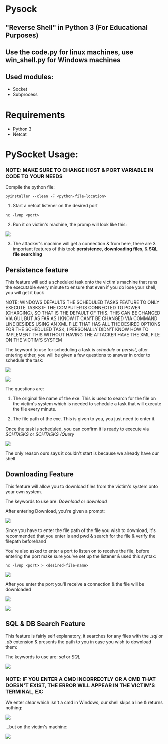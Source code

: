 # Pysock 
## "Reverse Shell" in Python 3 (For Educational Purposes)

## Use the code.py for linux machines, use win_shell.py for Windows machines

## Used modules:

* Socket
* Subprocess

# Requirements

* Python 3
* Netcat

# PySocket Usage:

### NOTE: MAKE SURE TO CHANGE HOST & PORT VARIABLE IN CODE TO YOUR NEEDS

Compile the python file:

```
pyinstaller --clean -F <python-file-location>
```

1. Start a netcat listener on the desired port
```
nc -lvnp <port>
```

2. Run it on victim's machine, the promp will look like this:

![](/pics/vic.png)

3. The attacker's machine will get a connection & from here, there are 3 important features of this tool: **persistence**, **downloading files**, & **SQL file searching**

## Persistence feature

This feature will add a scheduled task onto the victim's machine that runs the executable every minute to ensure that even if you do lose your shell, you will get it back

NOTE: WINDOWS DEFAULTS THE SCHEDULED TASKS FEATURE TO ONLY EXECUTE TASKS IF THE COMPUTER IS CONNECTED TO POWER (CHARGING), SO THAT IS THE DEFAULT OF THIS. THIS CAN BE CHANGED VIA GUI, BUT AS FAR AS I KNOW IT CAN'T BE CHANGED VIA COMMAND LINE BESIDES USING AN XML FILE THAT HAS ALL THE DESIRED OPTIONS FOR THE SCHEDULED TASK, I PERSONALLY DIDN'T KNOW HOW TO IMPLEMENT THIS WITHOUT HAVING THE ATTACKER HAVE THE XML FILE ON THE VICTIM'S SYSTEM

The keyword to use for scheduling a task is *schedule* or *persist*, after entering either, you will be given a few questions to answer in order to schedule the task:

![](/pics/term.png)

![](/pics/term2.png)

The questions are:

1. The original file name of the exe. This is used to search for the file on the victim's system which is needed to schedule a task that will execute the file every minute.

2. The file path of the exe. This is given to you, you just need to enter it.

Once the task is scheduled, you can confirm it is ready to execute via *SCHTASKS* or *SCHTASKS /Query*

![](/pics/task.png)

The only reason ours says it couldn't start is because we already have our shell

## Downloading Feature

This feature will allow you to download files from the victim's system onto your own system.

The keywords to use are: *Download* or *download*

After entering Download, you're given a prompt:

![](/pics/term3.png)

Since you have to enter the file path of the file you wish to download, it's recommended that you enter ls and pwd & search for the file & verify the filepath beforehand

You're also asked to enter a port to listen on to receive the file, before entering the port make sure you've set up the listener & used this syntax:
```
nc -lvnp <port> > <desired-file-name>
```

![](/pics/term4.png)

After you enter the port you'll receive a connection & the file will be downloaded 
 
![](/pics/listen.png)

![](/pics/new.png)

## SQL & DB Search Feature

This feature is fairly self explanatory, it searches for any files with the *.sql* or *.db* extension & presents the path to you in case you wish to download them:

The keywords to use are: *sql* or *SQL*

![](/pics/smple.png) 

### NOTE: IF YOU ENTER A CMD INCORRECTLY OR A CMD THAT DOESN'T EXIST, THE ERROR WILL APPEAR IN THE VICTIM'S TERMINAL, EX:

We enter *clear* which isn't a cmd in Windows, our shell skips a line & returns nothing:

![](/pics/clr.png)

...but on the victim's machine:

![](/pics/vic2.png)

